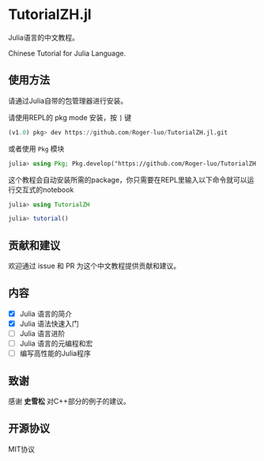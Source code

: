# TutorialZH.jl

Julia语言的中文教程。

Chinese Tutorial for Julia Language.

## 使用方法

请通过Julia自带的包管理器进行安装。

请使用REPL的 pkg mode 安装，按 `]` 键

```julia
(v1.0) pkg> dev https://github.com/Roger-luo/TutorialZH.jl.git
```

或者使用 `Pkg` 模块

```julia
julia> using Pkg; Pkg.develop("https://github.com/Roger-luo/TutorialZH.jl.git#master")
```

这个教程会自动安装所需的package，你只需要在REPL里输入以下命令就可以运行交互式的notebook

```julia
julia> using TutorialZH

julia> tutorial()
```

## 贡献和建议

欢迎通过 issue 和 PR 为这个中文教程提供贡献和建议。

## 内容

- [x] Julia 语言的简介
- [x] Julia 语法快速入门
- [ ] Julia 语言进阶
- [ ] Julia 语言的元编程和宏
- [ ] 编写高性能的Julia程序

## 致谢

感谢 **史雪松** 对C++部分的例子的建议。

## 开源协议

MIT协议
